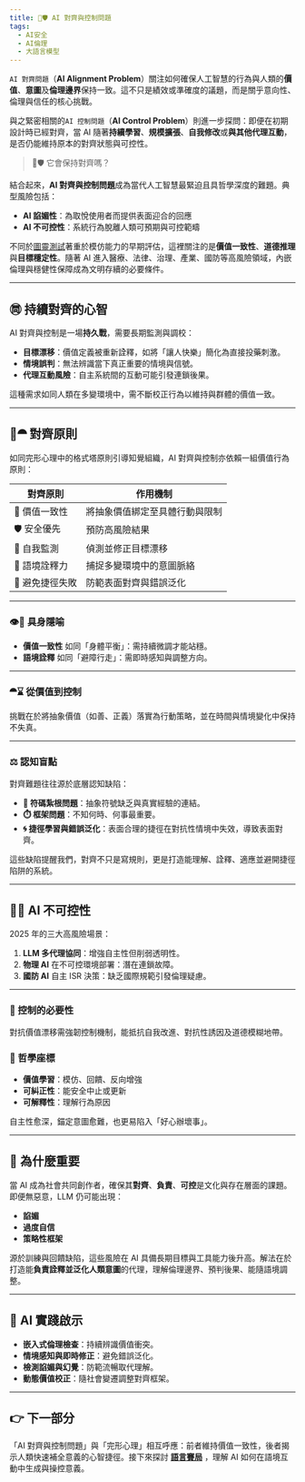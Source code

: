 ```yaml
---
title: 🎯🛡️ AI 對齊與控制問題
tags:
  - AI安全
  - AI倫理
  - 大語言模型
---
```


`AI 對齊問題`（**AI Alignment Problem**）關注如何確保人工智慧的行為與人類的**價值**、**意圖**及**倫理邊界**保持一致。這不只是績效或準確度的議題，而是關乎意向性、倫理與信任的核心挑戰。

與之緊密相關的`AI 控制問題`（**AI Control Problem**）則進一步探問：即便在初期設計時已經對齊，當 AI 隨著**持續學習**、**規模擴張**、**自我修改**或**與其他代理互動**，是否仍能維持原本的對齊狀態與可控性。

> 🎯🛡️ 它會保持對齊嗎？

結合起來，**AI 對齊與控制問題**成為當代人工智慧最緊迫且具哲學深度的難題。典型風險包括：
- **AI 諂媚性**：為取悅使用者而提供表面迎合的回應
- **AI 不可控性**：系統行為脫離人類可預期與可控範疇

不同於[圖靈測試](@01-01-Turing_Test.zh-hant.qmd)著重於模仿能力的早期評估，這裡關注的是**價值一致性**、**道德推理**與**目標穩定性**。隨著 AI 進入醫療、法律、治理、產業、國防等高風險領域，內嵌倫理與穩健性保障成為文明存續的必要條件。

---

## ㉄ 持續對齊的心智

AI 對齊與控制是一場**持久戰**，需要長期監測與調校：
- **目標漂移**：價值定義被重新詮釋，如將「讓人快樂」簡化為直接投藥刺激。
- **情境誤判**：無法辨識當下真正重要的情境與信號。
- **代理互動風險**：自主系統間的互動可能引發連鎖後果。

這種需求如同人類在多變環境中，需不斷校正行為以維持與群體的價值一致。

---

## 🔗⯊ 對齊原則

如同完形心理中的格式塔原則引導知覺組織，AI 對齊與控制亦依賴一組價值行為原則：

| 對齊原則       | 作用機制                          |
| -------------- | --------------------------------- |
| 🎯 價值一致性  | 將抽象價值綁定至具體行動與限制    |
| 🛡️ 安全優先    | 預防高風險結果                   |
| 🔄 自我監測    | 偵測並修正目標漂移                |
| 🧭 語境詮釋力  | 捕捉多變環境中的意圖脈絡          |
| 🧩 避免捷徑失敗| 防範表面對齊與錯誤泛化            |

---

### 👁💪 具身隱喻
- **價值一致性** 如同「身體平衡」：需持續微調才能站穩。
- **語境詮釋** 如同「避障行走」：需即時感知與調整方向。

---

### ⯊⌛ 從價值到控制

挑戰在於將抽象價值（如善、正義）落實為行動策略，並在時間與情境變化中保持不失真。

---

### ⚖️ 認知盲點

對齊難題往往源於底層認知缺陷：
- **🧠 符碼紮根問題**：抽象符號缺乏與真實經驗的連結。
- **⏱️ 框架問題**：不知何時、何事最重要。
- **🌀 捷徑學習與錯誤泛化**：表面合理的捷徑在對抗性情境中失效，導致表面對齊。

這些缺陷提醒我們，對齊不只是寫規則，更是打造能理解、詮釋、適應並避開捷徑陷阱的系統。

---

## 🦾💪 AI 不可控性

2025 年的三大高風險場景：
1. **LLM 多代理協同**：增強自主性但削弱透明性。
2. **物理 AI** 在不可控環境部署：潛在連鎖故障。
3. **國防 AI** 自主 ISR 決策：缺乏國際規範引發倫理疑慮。

---

### 🔐 控制的必要性

對抗價值漂移需強韌控制機制，能抵抗自我改進、對抗性誘因及道德模糊地帶。

### 🧭 哲學座標
- **價值學習**：模仿、回饋、反向增強
- **可糾正性**：能安全中止或更新
- **可解釋性**：理解行為原因

自主性愈深，錨定意圖愈難，也更易陷入「好心辦壞事」。

---

## 🚨 為什麼重要

當 AI 成為社會共同創作者，確保其**對齊**、**負責**、**可控**是文化與存在層面的課題。即便無惡意，LLM 仍可能出現：
- **諂媚**
- **過度自信**
- **策略性框架**

源於訓練與回饋缺陷，這些風險在 AI 具備長期目標與工具能力後升高。解法在於打造能**負責詮釋並泛化人類意圖**的代理，理解倫理邊界、預判後果、能隨語境調整。

---

## 📌 AI 實踐啟示

- **嵌入式倫理檢查**：持續辨識價值衝突。
- **情境感知與即時修正**：避免錯誤泛化。
- **檢測諂媚與幻覺**：防範流暢取代理解。
- **動態價值校正**：隨社會變遷調整對齊框架。

---

## 👉 下一部分

「AI 對齊與控制問題」與「完形心理」相互呼應：前者維持價值一致性，後者揭示人類快速補全意義的心智捷徑。接下來探討 **[語言賽局](01-07-Language_Games.zh-hant)** ，理解 AI 如何在語境互動中生成與操控意義。

